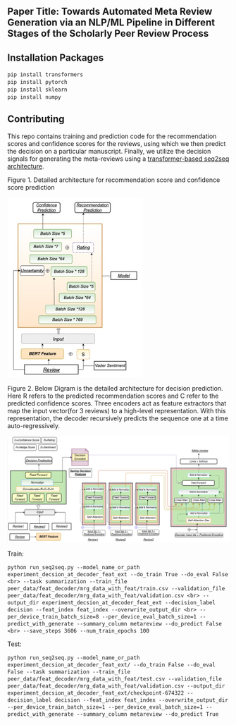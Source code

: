 ## Paper Title: Towards Automated Meta Review Generation via an NLP/ML Pipeline in Different Stages of the Scholarly Peer Review Process

## Installation Packages

```bash
pip install transformers
pip install pytorch
pip install sklearn
pip install numpy
```

## Contributing
This repo contains training and prediction code for the recommendation scores and confidence scores for the reviews, using which we then predict the decision on a particular manuscript. Finally, we utilize the decision signals for generating the meta-reviews using a [transformer-based seq2seq architecture](https://arxiv.org/abs/1706.03762).

Figure 1. Detailed architecture for recommendation score and confidence score prediction

![Figure 1.](https://github.com/anonymous12-lab/seq-to-seq-decision-aware-mrg/blob/main/recommendation_confidence_pred.jpg)


Figure 2. Below Digram is the detailed architecture for decision prediction. Here R refers to the predicted recommendation scores and C refer to the predicted confidence scores. Three encoders act as feature extractors that map the input vector(for 3 reviews) to a high-level representation. With this representation, the decoder recursively predicts the sequence one at a time auto-regressively.

![Figure 2.](https://github.com/anonymous12-lab/seq-to-seq-decision-aware-mrg/blob/main/fig.png)


Train:
```
python run_seq2seq.py --model_name_or_path experiment_decsion_at_decoder_feat_ext --do_train True --do_eval False <br> --task summarization --train_file peer_data/feat_decoder/mrg_data_with_feat/train.csv --validation_file peer_data/feat_decoder/mrg_data_with_feat/validation.csv <br> --output_dir experiment_decsion_at_decoder_feat_ext --decision_label decision --feat_index feat_index --overwrite_output_dir <br> --per_device_train_batch_size=8 --per_device_eval_batch_size=1 --predict_with_generate --summary_column metareview --do_predict False <br> --save_steps 3606 --num_train_epochs 100
```
Test:
```
python run_seq2seq.py --model_name_or_path experiment_decsion_at_decoder_feat_ext/ --do_train False --do_eval False --task summarization --train_file peer_data/feat_decoder/mrg_data_with_feat/test.csv --validation_file peer_data/feat_decoder/mrg_data_with_feat/validation.csv --output_dir experiment_decsion_at_decoder_feat_ext/checkpoint-674322 --decision_label decision --feat_index feat_index --overwrite_output_dir --per_device_train_batch_size=1 --per_device_eval_batch_size=1 --predict_with_generate --summary_column metareview --do_predict True
```
